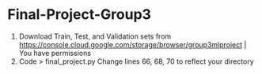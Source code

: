 # Final-Project-Group3

1. Download Train, Test, and Validation sets from https://console.cloud.google.com/storage/browser/group3mlproject | You have permissions
2. Code > final_project.py Change lines 66, 68, 70 to reflect your directory
